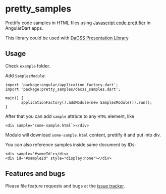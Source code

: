# pretty_samples

Prettify code samples in HTML files using [Javascript code prettifier][prettyprint] in AngularDart apps.

This library could be used with [DaCSS Presentation Library][dacsslide]

## Usage

Check `example` folder. 

Add `SamplesModule`:

    import 'package:angular/application_factory.dart';
    import 'package:pretty_samples/dacss_samples.dart';

    main() {
           applicationFactory().addModule(new SamplesModule()).run();
    }

After that you can add `sample` attriute to any `HTML` element, like

    <div sample='some-sample.html`></div>
    
Module will download `some-sample.html` content, prettify it and put into div.

You can also reference samples inside same document by IDs:

    <div sample='#someId'></div>
    <div id="#sampleId" style="display:none"></div>
   

## Features and bugs

Please file feature requests and bugs at the [issue tracker][tracker].

[tracker]: http://example.com/issues/replaceme
[dacsslide]: https://github.com/olostan/dacsslide
[prettyprint]: https://google-code-prettify.googlecode.com/svn/trunk/README.html


